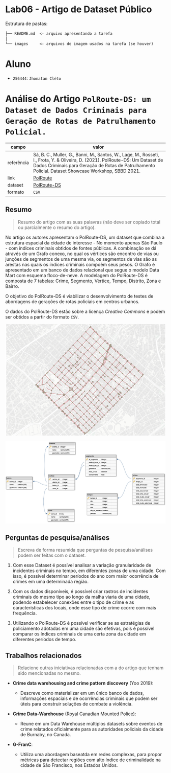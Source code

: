 # Lab06 - Artigo de Dataset Público

Estrutura de pastas:

~~~
├── README.md  <- arquivo apresentando a tarefa
│
└── images     <- arquivos de imagem usados na tarefa (se houver)
~~~

# Aluno
* `256444`: `Jhonatan Cléto`

# Análise do Artigo `PolRoute-DS: um Dataset de Dados Criminais para Geração de Rotas de Patrulhamento Policial.`

| campo | valor |
|------------|----------------------------------------|
| referência | Sá, B. C., Muller, G., Banni, M., Santos, W., Lage, M., Rosseti, I., Frota, Y. & Oliveira, D. (2021). PolRoute-DS: Um Dataset de Dados Criminais para Geração de Rotas de Patrulhamento Policial. Dataset Showcase Workshop, SBBD 2021.  |
| link       | [PolRoute](https://drive.google.com/file/d/10Q_T1TANC5BtEBpPexsTv7-gfOLva5X2/view?usp=sharing) |
| dataset | [PolRoute-DS](https://osf.io/mxrgu/) |
| formato | `CSV` |

## Resumo

> Resumo do artigo com as suas palavras (não deve ser copiado total ou parcialmente o resumo do artigo).

No artigo os autores apresentam o PolRoute-DS, um dataset que combina a estrutura espacial da cidade de interesse - No momento apenas São Paulo - com índices criminais obtidos de fontes públicas. A combinação se dá através de um Grafo conexo, no qual os vértices são encontro de vias ou junções de segmentos de uma mesma via, os segmentos de vias são as arestas nas quais os índices criminais compoẽm seus pesos. O Grafo é apresentado em um banco de dados relacional que segue o modelo Data Mart com esquema floco-de-neve. A modelagem do PolRoute-DS é composta de 7 tabelas: Crime, Segmento, Vértice, Tempo, Distrito, Zona e Bairro. 

O objetivo do PolRoute-DS é viabilizar o desenvolvimento de testes de abordagens de gerações de rotas policiais em centros urbanos.

O dados do PolRoute-DS estão sobre a licença *Creative Commons* e podem ser obtidos a partir do formato `CSV`.

![grafo MASP](./images/masp.png)

![Modelo Lógico PolRoute-DS](./images/Modelo_logico_dataset.png)


## Perguntas de pesquisa/análises

> Escreva de forma resumida que perguntas de pesquisa/análises podem ser feitas com o dataset.

1) Com esse Dataset é possível analisar a variação granularidade de incidentes criminais no tempo, em diferentes zonas de uma cidade. Com isso, é possível determinar períodos do ano com maior ocorrência de crimes em uma determinada região.

2) Com os dados disponíveis, é possível criar rastros de incidentes criminais do mesmo tipo ao longo da malha viaria de uma cidade, podendo estabelecer conexões entre o tipo de crime e as características dos locais, onde esse tipo de crime ocorre com mais frequência.

3) Utilizando o PolRoute-DS é possível verificar se as estratégias de policiamento adotadas em uma cidade são efetivas, pois é possível comparar os índices criminais de uma certa zona da cidade em diferentes períodos de tempo.

## Trabalhos relacionados

> Relacione outras iniciativas relacionadas com a do artigo que tenham sido mencionadas no mesmo.

* **Crime data warehousing and crime pattern discovery** (Yoo 2019):
	- Descreve como materializar em um único banco de dados, informações espaciais e de ocorrências criminais que podem ser úteis para construir soluções de combate a violência.

* **Crime Data-Warehouse** (Royal Canadian Mounted Police):
	- Reune em um Data Warehouse múltiplos datasets sobre eventos de crime relatados oficialmente para as autoridades policiais da cidade de Burnaby, no Canada.

* **G-FranC**:
	- Utiliza uma abordagem baseatda em redes complexas, para propor métricas para detectar regiões com alto índice de criminalidade na cidade de São Francisco, nos Estados Unidos.
